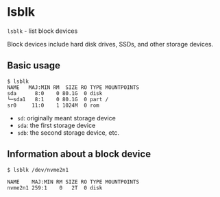 # lsblk

`lsblk` - list block devices

Block devices include hard disk drives, SSDs, and other storage devices.

## Basic usage
```
$ lsblk
NAME   MAJ:MIN RM  SIZE RO TYPE MOUNTPOINTS
sda      8:0    0 80.1G  0 disk
└─sda1   8:1    0 80.1G  0 part /
sr0     11:0    1 1024M  0 rom
```
- `sd`: originally meant storage device
- `sda`: the first storage device
- `sdb`: the second storage device, etc.

## Information about a block device

```
$ lsblk /dev/nvme2n1

NAME    MAJ:MIN RM SIZE RO TYPE MOUNTPOINTS
nvme2n1 259:1    0   2T  0 disk
```
